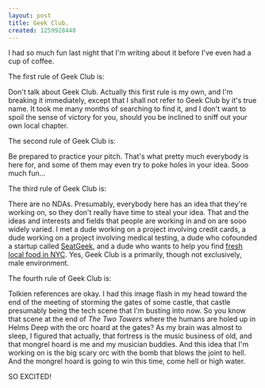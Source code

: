 ```yaml
--- 
layout: post
title: Geek Club.
created: 1259928448
---
```

<p>I had so much fun last night that I'm writing about it before I've even had a cup of coffee.</p>

<p>The first rule of Geek Club is:</p>

<p>Don't talk about Geek Club.  Actually this first rule is my own, and I'm breaking it immediately, except that I shall not refer to Geek Club by it's true name.  It took me many months of searching to find it, and I don't want to spoil the sense of victory for you, should you be inclined to sniff out your own local chapter.</p>

<p>The second rule of Geek Club is:</p>

<p>Be prepared to practice your pitch.  That's what pretty much everybody is here for, and some of them may even try to poke holes in your idea.  Sooo much fun...</p>

<p>The third rule of Geek Club is:</p>

<p>There are no NDAs.  Presumably, everybody here has an idea that they're working on, so they don't really have time to steal your idea.  That and the ideas and interests and fields that people are working in and on are sooo widely varied.  I met a dude working on a project involving credit cards, a dude working on a project involving medical testing, a dude who cofounded a startup called <a href="http://www.seatgeek.com/">SeatGeek</a>, and a dude who wants to help you find <a href="http://whatisfresh.com/">fresh local food in NYC</a>.  Yes, Geek Club is a primarily, though not exclusively, male environment.</p>

<p>The fourth rule of Geek Club is:</p>

<p>Tolkien references are okay.  I had this image flash in my head toward the end of the meeting of storming the gates of some castle, that castle presumably being the tech scene that I'm busting into now.  So you know that scene at the end of <em>The Two Towers</em> where the humans are holed up in Helms Deep with the orc hoard at the gates?  As my brain was almost to sleep, I figured that actually, that fortress is the music business of old, and that mongrel hoard is me and my musician buddies.  And this idea that I'm working on is the big scary orc with the bomb that blows the joint to hell.  And the mongrel hoard is going to win this time, come hell or high water.</p>

<p>SO EXCITED!</p>

